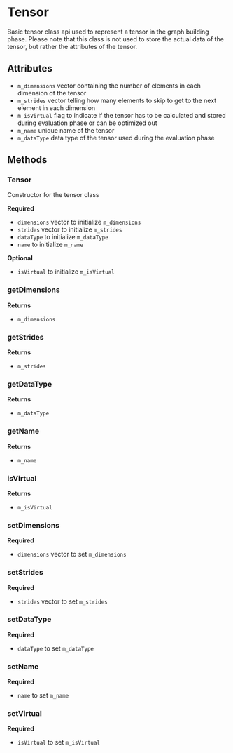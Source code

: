 # Tensor
Basic tensor class api used to represent a tensor in the graph building phase.
Please note that this class is not used to store the actual data of the tensor, but rather the attributes of the tensor.

## Attributes
- `m_dimensions` vector containing the number of elements in each dimension of the tensor
- `m_strides` vector telling how many elements to skip to get to the next element in each dimension
- `m_isVirtual` flag to indicate if the tensor has to be calculated and stored during evaluation phase or can be optimized out
- `m_name` unique name of the tensor
- `m_dataType` data type of the tensor used during the evaluation phase

## Methods

### Tensor
Constructor for the tensor class

__Required__
- `dimensions` vector to initialize `m_dimensions`
- `strides` vector to initialize `m_strides`
- `dataType` to initialize `m_dataType`
- `name` to initialize `m_name`

__Optional__
- `isVirtual` to initialize `m_isVirtual`

### getDimensions

__Returns__
- `m_dimensions`

### getStrides

__Returns__
- `m_strides`

### getDataType

__Returns__
- `m_dataType`

### getName

__Returns__
- `m_name`

### isVirtual

__Returns__
- `m_isVirtual`

### setDimensions

__Required__
- `dimensions` vector to set `m_dimensions`

### setStrides

__Required__
- `strides` vector to set `m_strides`

### setDataType

__Required__
- `dataType` to set `m_dataType`

### setName

__Required__
- `name` to set `m_name`

### setVirtual

__Required__
- `isVirtual` to set `m_isVirtual`

